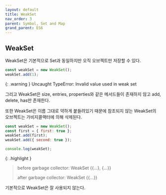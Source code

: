 ```yaml
---
layout: default
title: WeakSet
nav_order: 3
parent: Symbol, Set and Map
grand_parent: ES6
---
```


## WeakSet

WeakSet은 기본적으로 Set과 동일하지만 오직 오브젝트만 저장할 수 있다.

```js
const weakSet = new WeakSet();
weakSet.add(1);
```

{: .warning }
Uncaught TypeError: Invalid value used in weak set

그리고 WeakSet은 size, entries, properties와 같은 메서드들이 존재하지 않고 add, delete, has만 존재한다.

또한 WeakSet은 이름 그대로 약하게 붙들려있기 때문에 참조되지 않는 WeakSet의 오브젝트는 가비지콜랙터에 의해 삭제된다.

```js
const weakSet = new WeakSet();
const first = { first: true };
weakSet.add(first);
weakSet.add({ second: true });

console.log(weakSet);
```

{: .highlight }

> before garbage collector: WeakSet {{…}, {…}}
>
> after garbage collector: WeakSet {{…}}

기본적으로 WeakSet은 잘 사용되지 않는다.
